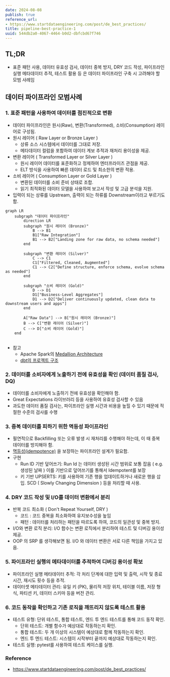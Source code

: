 ```yaml
---
date: 2024-08-08
publish: true
reference_url:
- https://www.startdataengineering.com/post/de_best_practices/
title: pipeline-best-practice-1
uuid: 544db2a0-4067-4464-b0d2-dbfcbd67f746
---
```


## TL;DR

- 표준 패턴 사용, 데이터 유효성 검사, 데이터 중복 방지, DRY 코드 작성, 파이프라인 실행 메타데이터 추적, 테스트 활용 등 은 데이터 파이프라인 구축 시 고려해야 할 모범 사례임

## 데이터 파이프라인 모범사례

### 1. 표준 패턴을 사용하여 데이터를 점진적으로 변환

- 데이터 파이프라인은 원시(Raw), 변환(Transformed), 소비(Consumption) 레이어로 구성됨.
- 원시 레이어 ( Raw Layer or Bronze Layer )
    - 상류 소스 시스템에서 데이터를 그대로 저장.
    - 메타데이터 컬럼을 포함하여 데이터 계보 추적과 재처리 용이성을 제공.
- 변환 레이어 ( Transformed Layer or Silver Layer )
    - 원시 레이어 데이터를 표준화하고 정제하여 엔터프라이즈 관점을 제공.
    - ELT 방식을 사용하여 빠른 데이터 로드 및 최소한의 변환 적용.
- 소비 레이어 ( Consumption Layer or Gold Layer )
    - 변환된 데이터를 소비 준비 상태로 조합.
    - 읽기 최적화된 데이터 모델을 사용하여 보고서 작성 및 고급 분석을 지원.
- 입력이 되는 상류를 Upstream, 출력이 되는 하류를 Downstream이라고 부르기도 함.

~~~mermaid
graph LR
    subgraph "데이터 파이프라인"
        direction LR
        subgraph "원시 레이어 (Bronze)"
            B --> B1
            B1["Raw Integration"]
            B1 --> B2["Landing zone for raw data, no schema needed"]
        end

        subgraph "변환 레이어 (Silver)"
            C --> C1
            C1["Filtered, Cleaned, Augmented"]
            C1 --> C2["Define structure, enforce schema, evolve schema as needed"]
        end

        subgraph "소비 레이어 (Gold)"
            D --> D1
            D1["Business-Level Aggregates"]
            D1 --> D2["Deliver continuously updated, clean data to downstream users and apps"]
        end

        A["Raw Data"] --> B["원시 레이어 (Bronze)"]
        B --> C["변환 레이어 (Silver)"]
        C --> D["소비 레이어 (Gold)"]
    end


~~~

- 참고
    - Apache Spark의 [Medallion Architecture](https://www.databricks.com/glossary/medallion-architecture)
    - [dbt의 프로젝트 구조](https://docs.getdbt.com/best-practices/how-we-structure/1-guide-overview)

### 2. 데이터를 소비자에게 노출하기 전에 유효성을 확인 (데이터 품질 검사, DQ)

- 데이터를 소비자에게 노출하기 전에 유효성을 확인해야 함.
- Great Expectations 라이브러리 등을 사용하여 유효성 검사할 수 있음
- 과도한 데이터 품질 검사는, 파이프라인 실행 시간과 비용을 높힐 수 있기 때문에 적절한 수준의 검사를 수행

### 3. 중복 데이터를 피하기 위한 멱등성 파이프라인

- 필연적으로 Backfilling 또는 오류 발생 시 재처리를 수행해야 하는데, 이 때 중복 데이터를 방지해야 함.
- [멱등성(idempotence)](/8feb5ca2-1b5d-4e9b-aa95-c3cc19b3fada) 을 보장하는 파이프라인 설계가 필요함.
- 구현
    - Run ID 기반 덮어쓰기: Run Id 는 데이터 생성된 시간 범위로 보통 잡음 ( e.g. 생성된 날짜 ) 이를 기반으로 덮어쓰기를 통해서 Idempotent를 보장
    - 키 기반 UPSERTS: 키를 사용하여 기존 행을 업데이트하거나 새로운 행을 삽입. SCD ( Slowly Changing Dimension ) 등을 처리할 때 사용.

### 4. DRY 코드 작성 및 I/O를 데이터 변환에서 분리

- 반복 코드 최소화 ( Don't Repeat Yourself, DRY )
    - 코드 : 코드 중복을 최소화하여 유지보수성을 높임
    - 패턴 : 데이터를 처리하는 패턴을 따르도록 하여, 코드의 일관성 및 중복 방지.
- I/O와 변환 로직 분리: I/O 함수는 변환 로직에서 분리하여 테스트 및 디버깅 용이성 제공.
- OOP 의 SRP 를 생각해보면 됨. I/O 와 데이터 변환은 서로 다른 책임을 가지고 있음.

### 5. 파이프라인 실행의 메타데이터를 추적하여 디버깅 용이성 확보

- 파이프라인 실행 메타데이터 추적: 각 처리 단계에 대한 입력 및 출력, 시작 및 종료 시간, 재시도 횟수 등을 추적.
- 데이터셋 메타데이터 관리: 유일 키 (PK), 물리적 저장 위치, 테이블 이름, 저장 형식, 파티션 키, 데이터 스키마 등을 버전 관리.

### 6. 코드 동작을 확인하고 기존 로직을 깨뜨리지 않도록 테스트 활용

- 테스트 유형: 단위 테스트, 통합 테스트, 엔드 투 엔드 테스트를 통해 코드 동작 확인.
    - 단위 테스트: 개별 함수가 예상대로 작동하는지 확인.
    - 통합 테스트: 두 개 이상의 시스템이 예상대로 함께 작동하는지 확인.
    - 엔드 투 엔드 테스트: 시스템이 시작부터 끝까지 예상대로 작동하는지 확인.
- 테스트 실행: pytest를 사용하여 테스트 케이스를 실행.

### Reference

- <https://www.startdataengineering.com/post/de_best_practices/>
